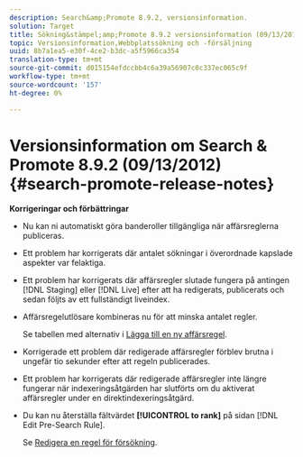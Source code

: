 ```yaml
---
description: Search&amp;Promote 8.9.2, versionsinformation.
solution: Target
title: Sökning&stämpel;amp;Promote 8.9.2 versionsinformation (09/13/2012)
topic: Versionsinformation,Webbplatssökning och -försäljning
uuid: 8b7a1ea5-e30f-4ce2-b3dc-a5f5966ca354
translation-type: tm+mt
source-git-commit: d015154efdccbb4c6a39a56907c0c337ec065c9f
workflow-type: tm+mt
source-wordcount: '157'
ht-degree: 0%

---
```



# Versionsinformation om Search &amp; Promote 8.9.2 (09/13/2012){#search-promote-release-notes}

**Korrigeringar och förbättringar**

* Nu kan ni automatiskt göra banderoller tillgängliga när affärsreglerna publiceras.
* Ett problem har korrigerats där antalet sökningar i överordnade kapslade aspekter var felaktiga.
* Ett problem har korrigerats där affärsregler slutade fungera på antingen [!DNL Staging] eller [!DNL Live] efter att ha redigerats, publicerats och sedan följts av ett fullständigt liveindex.

* Affärsregelutlösare kombineras nu för att minska antalet regler.

   Se tabellen med alternativ i [Lägga till en ny affärsregel](../c-about-rules-menu/c-about-business-rules.md#task_BD3B31ED48BB4B1B8F1DCD3BFA2528E7).
* Korrigerade ett problem där redigerade affärsregler förblev brutna i ungefär tio sekunder efter att regeln publicerades.
* Ett problem har korrigerats där redigerade affärsregler inte längre fungerar när indexeringsåtgärden har slutförts om du aktiverat affärsregler under en direktindexeringsåtgärd.
* Du kan nu återställa fältvärdet **[!UICONTROL to rank]** på sidan [!DNL Edit Pre-Search Rule].

   Se [Redigera en regel för försökning](../c-about-rules-menu/c-about-pre-search-rules.md#task_25F77050C5DA42B29DFD1C9718FB8C64).

